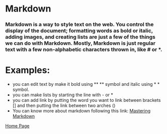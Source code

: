 # Markdown
### Markdown is a way to style text on the web. You control the display of the document; formatting words as bold or italic, adding images, and creating lists are just a few of the things we can do with Markdown. Mostly, Markdown is just regular text with a few non-alphabetic characters thrown in, like # or *.

# Examples: 
 - you can edit text by make it bold using ** ** symbol and italic using * * symbol.
- you can make lists by starting the line with - or *
- you can add link by putting the word you want to link between brackets [] and then putting the link between two arches ()
- You can know more about markdown following this link: [Mastering Markdown](https://docs.github.com/en/get-started/writing-on-github/getting-started-with-writing-and-formatting-on-github/basic-writing-and-formatting-syntax)




[Home Page](./README.md)